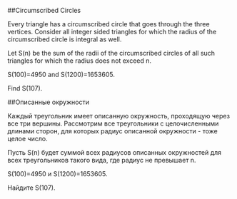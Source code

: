 ##Circumscribed Circles


Every triangle has a circumscribed circle that goes through the three vertices.
Consider all integer sided triangles for which the radius of the circumscribed circle is integral as well.


Let S(n) be the sum of the radii of the circumscribed circles of all such triangles for which the radius does not exceed n.

S(100)=4950 and S(1200)=1653605.


Find S(107).

##Описанные окружности


Каждый треугольник имеет описанную окружность, проходящую через все три вершины. Рассмотрим все треугольники с целочисленными длинами сторон, для которых радиус описанной окружности - тоже целое число.


Пусть S(n) будет суммой всех радиусов описанных окружностей для всех треугольников такого вида, где радиус не превышает n.

S(100)=4950 и S(1200)=1653605.


Найдите S(107).

